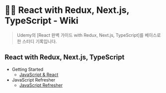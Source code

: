 # ✍🏻 React with Redux, Next.js, TypeScript - Wiki

> Udemy의 [React 완벽 가이드 with Redux, Next.js, TypeScript]를 베이스로 한 스터디 기록입니다.

## React with Redux, Next.js, TypeScript

- Getting Started
    - [JavaScript & React](https://github.com/ichbinmin2/udemy-react-ts-redux-nextjs-study/blob/main/section-01/section01.md)
- JavaScript Refresher
    - [JavaScript Refresher](https://github.com/ichbinmin2/udemy-react-ts-redux-nextjs-study/blob/main/section-02/section02.md)